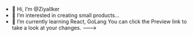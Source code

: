 - 👋 Hi, I’m @ZiyaIlker
- 👀 I’m interested in creating small products...
- 🌱 I’m currently learning React, GoLang
You can click the Preview link to take a look at your changes.
--->
